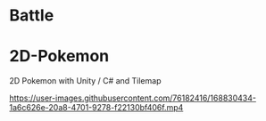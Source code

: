 # Battle
# 2D-Pokemon
 2D Pokemon with Unity / C# and Tilemap


https://user-images.githubusercontent.com/76182416/168830434-1a6c626e-20a8-4701-9278-f22130bf406f.mp4
